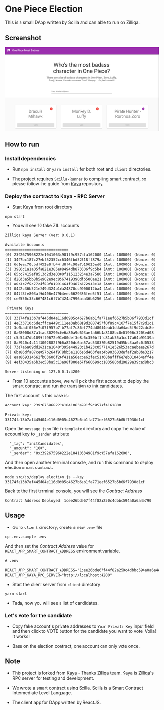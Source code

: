 # One Piece Election

This is a small DApp written by Scilla and can able to run on Zilliqa.

## Screenshot

![Home Page](App-Screen.png)

## How to run

### Install dependencies

- Run `npm install` or `yarn install` for both root and `client` directories.

- The project requires `Scilla-Runner` to compiling smart contract, so please follow the guide from [Kaya](https://github.com/Zilliqa/kaya#compiling-scilla) repository.

### Deploy the contract to Kaya - RPC Server

- Start Kaya from root directory

```
npm start
```

- You will see 10 fake ZIL accounts

```
Zilliqa kaya Server (ver: 0.0.1)

Available Accounts
=============================
(0) 2392675968222e10410634981f9c957afa162000 (Amt: 100000) (Nonce: 0)
(1) 3497bc187c27ebf52352cc6346fbd52718ff879a (Amt: 100000) (Nonce: 0)
(2) 6d1eac78cbdf052e8fb44fd8f4c98a7b10625ed8 (Amt: 100000) (Nonce: 0)
(3) 3986c1a1a05fa821e385e88494db873506f9c5b4 (Amt: 100000) (Nonce: 0)
(4) 65cc7415ef8513d2d3e0300f115123264e3a7580 (Amt: 100000) (Nonce: 0)
(5) d20d3a5bb8b5e902e9ec8567419390dfb500ae21 (Amt: 100000) (Nonce: 0)
(6) a0e3c7f5e77cdf58f01091464f9487a372943e1d (Amt: 100000) (Nonce: 0)
(7) 0442c36b521e249d324b1da24870cc9900012ba4 (Amt: 100000) (Nonce: 0)
(8) 047f3fe803af9d406e479b4eec6629386fee5f51 (Amt: 100000) (Nonce: 0)
(9) ce6550c33c667481c6f7b7424a7996aaa36b6256 (Amt: 100000) (Nonce: 0)

 Private Keys
=============================
(0) 33174fa13b7af445d04e116d0905c4627b6ab1fa771eef6527b5b06f7930d1cf
(1) 4e833710c6de2ffca449c111ee3ab6819d2887457f0f89c4107f7e15f7c9d1c1
(2) 3c0badf056e7c07f957b7fb77af7c86ef774dd8084eab1dda64ad5f9d22cdc8e
(3) 0a68008d87a1cac30290c0e6a80a9d693aefa66b4a8108bc0e01906c3203ed08
(4) c5a54d7db1099ff9672e93e00def3e8c6c350bf1fc81ab55a1cc17a64b99139a
(5) 8a3940c4c11f3002882f9b6a820dc6aa57ac530320b82519d55bc3aa0c0d0533
(6) 73e7a6a09dd2631ca1040f395e44923c1b423c0577141e526b53acaebeee267d
(7) 6ba86dfa87ce057b264f978bb5e1105e6d463fea24b903683defaf2ab8ba3217
(8) eaa869314662fb03606f26f411a56ecbe62fec51368bafff6e7eb010464eff4e
(9) 4ef30435a6b3ec58ba5c13a98f800e57f660699c2183580bd20829a39cad8bc3

Server listening on 127.0.0.1:4200
```

- From 10 accounts above, we will pick the first account to deploy the smart contract and run the transition to init candidates.

The first account is this case is: 

```
Account key: 2392675968222e10410634981f9c957afa162000

Private key: 33174fa13b7af445d04e116d0905c4627b6ab1fa771eef6527b5b06f7930d1cf
```

Open the `message.json` file in `template` directory and copy the value of account key to `_sender` attribute

```
  "_tag": "initCandidates",
  "_amount": "100",
  "_sender": "0x2392675968222e10410634981f9c957afa162000",
```

And then open another terminal console, and run this command to deploy election smart contract.

```
node src/js/deploy_election.js --key 33174fa13b7af445d04e116d0905c4627b6ab1fa771eef6527b5b06f7930d1cf
```

Back to the first terminal console, you will see the *Contract Address*

```
Contract Address Deployed: 1cee26bde67f44f82a250c4dbbc594a0a6a4e790
```

## Usage

- Go to `client` directory, create a new `.env` file

```
cp .env.sample .env
```

And then set the *Contract Address* value for `REACT_APP_SMART_CONTRACT_ADDRESS` environment variable.


```
# .env

REACT_APP_SMART_CONTRACT_ADDRESS="1cee26bde67f44f82a250c4dbbc594a0a6a4e790"
REACT_APP_KAYA_RPC_SERVER="http://localhost:4200"
```

- Start the client server from `client` directory

```
yarn start
```

- Tada, now you will see a list of candidates.

### Let's vote for the candidate

- Copy fake account's private addresses to `Your Private Key` input field and then click to VOTE button for the candidate you want to vote. Voila! It works!

- Base on the election contract, one account can only vote once.

## Note

- This project is forked from [Kaya](https://github.com/Zilliqa/kaya) - Thanks Zilliqa team. Kaya is Zilliqa's RPC server for testing and development. 

- We wrote a smart contract using [Scilla](https://github.com/Zilliqa/scilla). Scilla is a Smart Contract Intermediate Level Language.

- The client app for DApp written by ReactJS.
